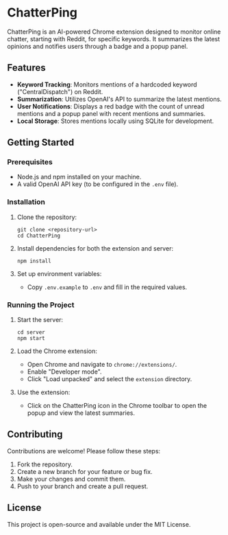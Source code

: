 # ChatterPing

ChatterPing is an AI-powered Chrome extension designed to monitor online chatter, starting with Reddit, for specific keywords. It summarizes the latest opinions and notifies users through a badge and a popup panel.

## Features

- **Keyword Tracking**: Monitors mentions of a hardcoded keyword ("CentralDispatch") on Reddit.
- **Summarization**: Utilizes OpenAI's API to summarize the latest mentions.
- **User Notifications**: Displays a red badge with the count of unread mentions and a popup panel with recent mentions and summaries.
- **Local Storage**: Stores mentions locally using SQLite for development.

## Getting Started

### Prerequisites

- Node.js and npm installed on your machine.
- A valid OpenAI API key (to be configured in the `.env` file).

### Installation

1. Clone the repository:
   ```
   git clone <repository-url>
   cd ChatterPing
   ```

2. Install dependencies for both the extension and server:
   ```
   npm install
   ```

3. Set up environment variables:
   - Copy `.env.example` to `.env` and fill in the required values.

### Running the Project

1. Start the server:
   ```
   cd server
   npm start
   ```

2. Load the Chrome extension:
   - Open Chrome and navigate to `chrome://extensions/`.
   - Enable "Developer mode".
   - Click "Load unpacked" and select the `extension` directory.

3. Use the extension:
   - Click on the ChatterPing icon in the Chrome toolbar to open the popup and view the latest summaries.

## Contributing

Contributions are welcome! Please follow these steps:

1. Fork the repository.
2. Create a new branch for your feature or bug fix.
3. Make your changes and commit them.
4. Push to your branch and create a pull request.

## License

This project is open-source and available under the MIT License.